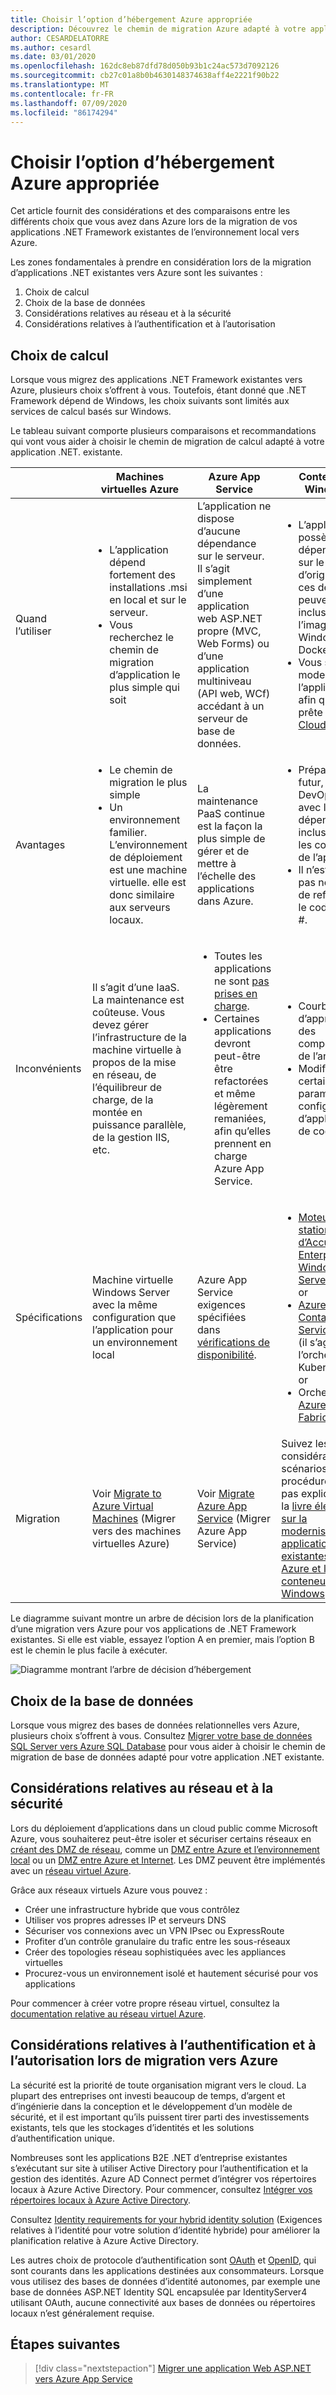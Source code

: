 ```yaml
---
title: Choisir l’option d’hébergement Azure appropriée
description: Découvrez le chemin de migration Azure adapté à votre application web ASP.NET.
author: CESARDELATORRE
ms.author: cesardl
ms.date: 03/01/2020
ms.openlocfilehash: 162dc8eb87dfd78d050b93b1c24ac573d7092126
ms.sourcegitcommit: cb27c01a8b0b4630148374638aff4e2221f90b22
ms.translationtype: MT
ms.contentlocale: fr-FR
ms.lasthandoff: 07/09/2020
ms.locfileid: "86174294"
---
```

# <a name="choose-the-right-azure-hosting-option"></a>Choisir l’option d’hébergement Azure appropriée

Cet article fournit des considérations et des comparaisons entre les différents choix que vous avez dans Azure lors de la migration de vos applications .NET Framework existantes de l’environnement local vers Azure.

Les zones fondamentales à prendre en considération lors de la migration d’applications .NET existantes vers Azure sont les suivantes :

1. Choix de calcul
1. Choix de la base de données
1. Considérations relatives au réseau et à la sécurité
1. Considérations relatives à l’authentification et à l’autorisation

## <a name="compute-choices"></a>Choix de calcul

Lorsque vous migrez des applications .NET Framework existantes vers Azure, plusieurs choix s’offrent à vous. Toutefois, étant donné que .NET Framework dépend de Windows, les choix suivants sont limités aux services de calcul basés sur Windows.

Le tableau suivant comporte plusieurs comparaisons et recommandations qui vont vous aider à choisir le chemin de migration de calcul adapté à votre application .NET. existante.

|                 | Machines virtuelles Azure | Azure App Service | Conteneurs Windows |
|-----------------|-----------|-------------------|--------------------|
|Quand l’utiliser      |<ul><li>L’application dépend fortement des installations .msi en local et sur le serveur.</li><li>Vous recherchez le chemin de migration d’application le plus simple qui soit</li></ul>|L’application ne dispose d’aucune dépendance sur le serveur. Il s’agit simplement d’une application web ASP.NET propre (MVC, Web Forms) ou d’une application multiniveau (API web, WCf) accédant à un serveur de base de données. |<ul><li>L’application possède des dépendances sur le serveur d’origine, mais ces dernières peuvent être incluses dans l’image Windows Docker.</li><li>Vous souhaitez moderniser l’application afin qu’elle soit prête pour le [Cloud DevOps](../../architecture/modernize-with-azure-containers/modernize-existing-apps-to-cloud-optimized/reasons-to-modernize-existing-net-apps-to-cloud-optimized-applications.md)</li></ul>|
|Avantages  |<ul><li>Le chemin de migration le plus simple</li><li>Un environnement familier. L’environnement de déploiement est une machine virtuelle. elle est donc similaire aux serveurs locaux.</li></ul> |La maintenance PaaS continue est la façon la plus simple de gérer et de mettre à l’échelle des applications dans Azure. |<ul><li>Préparé pour le futur, Cloud DevOps-prêt avec les dépendances incluses dans les conteneurs de l’application.</li><li>Il n’est presque pas nécessaire de refactoriser le code .NET/C #.</li></ul> |
|Inconvénients             |Il s’agit d’une IaaS. La maintenance est coûteuse. Vous devez gérer l’infrastructure de la machine virtuelle à propos de la mise en réseau, de l’équilibreur de charge, de la montée en puissance parallèle, de la gestion IIS, etc. |<ul><li>Toutes les applications ne sont [pas prises en charge](https://appmigration.microsoft.com/assessment).</li><li>Certaines applications devront peut-être être refactorées et même légèrement remaniées, afin qu’elles prennent en charge Azure App Service.</li></ul> |<ul><li>Courbe d’apprentissage des compétences de l’ancrage</li><li>Modification de certains paramètres de configuration d’application et de code</li></ul>|
|Spécifications |Machine virtuelle Windows Server avec la même configuration que l’application pour un environnement local | Azure App Service exigences spécifiées dans [vérifications de disponibilité](https://github.com/Azure/App-Service-Migration-Assistant/wiki/Readiness-Checks). |<ul><li>[Moteur de station d’Accueil-Enterprise pour Windows Server 2019](https://azuremarketplace.microsoft.com/marketplace/apps/cloud-infrastructure-services.docker-windows-2019)<br />or</li><li>[Azure Container Service (AKS)](https://azure.microsoft.com/services/container-service/) (il s’agit de l’orchestrateur Kubernetes)<br />or<li>Orchestrateur [Azure Service Fabric](https://azure.microsoft.com/services/service-fabric/)</li></ul> |
|Migration |Voir [Migrate to Azure Virtual Machines](vm.md) (Migrer vers des machines virtuelles Azure) | Voir [Migrate Azure App Service](app-service.md) (Migrer Azure App Service) | Suivez les considérations, les scénarios et les procédures pas à pas expliqués dans la [livre électronique sur la modernisation des applications .NET existantes avec Azure et les conteneurs Windows](https://aka.ms/liftandshiftwithcontainersebook) |

Le diagramme suivant montre un arbre de décision lors de la planification d’une migration vers Azure pour vos applications de .NET Framework existantes. Si elle est viable, essayez l’option A en premier, mais l’option B est le chemin le plus facile à exécuter.

![Diagramme montrant l’arbre de décision d’hébergement](../media/migration/choose/decision-tree.png)

## <a name="database-choices"></a>Choix de la base de données

Lorsque vous migrez des bases de données relationnelles vers Azure, plusieurs choix s’offrent à vous. Consultez [Migrer votre base de données SQL Server vers Azure SQL Database](sql.md) pour vous aider à choisir le chemin de migration de base de données adapté pour votre application .NET existante.

## <a name="networking-and-security-considerations"></a>Considérations relatives au réseau et à la sécurité

Lors du déploiement d’applications dans un cloud public comme Microsoft Azure, vous souhaiterez peut-être isoler et sécuriser certains réseaux en [créant des DMZ de réseau](/azure/architecture/reference-architectures/dmz/), comme un [DMZ entre Azure et l’environnement local](/azure/architecture/reference-architectures/dmz/secure-vnet-hybrid) ou un [DMZ entre Azure et Internet](/azure/architecture/reference-architectures/dmz/secure-vnet-dmz). Les DMZ peuvent être implémentés avec un [réseau virtuel Azure](/azure/virtual-network/virtual-networks-overview).

Grâce aux réseaux virtuels Azure vous pouvez :

- Créer une infrastructure hybride que vous contrôlez
- Utiliser vos propres adresses IP et serveurs DNS
- Sécuriser vos connexions avec un VPN IPsec ou ExpressRoute
- Profiter d’un contrôle granulaire du trafic entre les sous-réseaux
- Créer des topologies réseau sophistiquées avec les appliances virtuelles
- Procurez-vous un environnement isolé et hautement sécurisé pour vos applications

Pour commencer à créer votre propre réseau virtuel, consultez la [documentation relative au réseau virtuel Azure](/azure/virtual-network/).

## <a name="authentication-and-authorization-considerations-when-migrating-to-azure"></a>Considérations relatives à l’authentification et à l’autorisation lors de migration vers Azure

La sécurité est la priorité de toute organisation migrant vers le cloud. La plupart des entreprises ont investi beaucoup de temps, d’argent et d’ingénierie dans la conception et le développement d’un modèle de sécurité, et il est important qu’ils puissent tirer parti des investissements existants, tels que les stockages d’identités et les solutions d’authentification unique.

Nombreuses sont les applications B2E .NET d’entreprise existantes s’exécutant sur site à utiliser Active Directory pour l’authentification et la gestion des identités. Azure AD Connect permet d’intégrer vos répertoires locaux à Azure Active Directory. Pour commencer, consultez [Intégrer vos répertoires locaux à Azure Active Directory](/azure/active-directory/connect/active-directory-aadconnect).

Consultez [Identity requirements for your hybrid identity solution](/azure/active-directory/active-directory-hybrid-identity-design-considerations-business-needs) (Exigences relatives à l’identité pour votre solution d’identité hybride) pour améliorer la planification relative à Azure Active Directory.

Les autres choix de protocole d’authentification sont [OAuth](https://en.wikipedia.org/wiki/OAuth) et [OpenID](https://en.wikipedia.org/wiki/OpenID), qui sont courants dans les applications destinées aux consommateurs. Lorsque vous utilisez des bases de données d’identité autonomes, par exemple une base de données ASP.NET Identity SQL encapsulée par IdentityServer4 utilisant OAuth, aucune connectivité aux bases de données ou répertoires locaux n’est généralement requise.

## <a name="next-steps"></a>Étapes suivantes

> [!div class="nextstepaction"]
> [Migrer une application Web ASP.NET vers Azure App Service](app-service.md)
